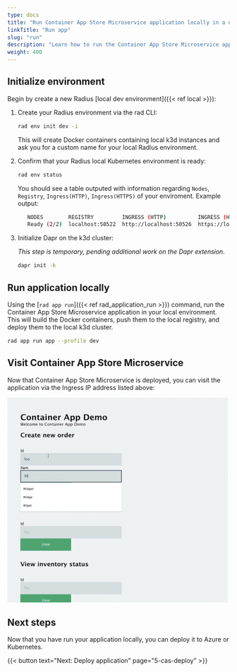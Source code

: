 ```yaml
---
type: docs
title: "Run Container App Store Microservice application locally in a dev environment"
linkTitle: "Run app"
slug: "run"
description: "Learn how to run the Container App Store Microservice application locally in a Radius dev environment"
weight: 400
---
```


## Initialize environment

Begin by create a new Radius [local dev environment]({{< ref local >}}):

1. Create your Radius environment via the rad CLI:

   ```sh
   rad env init dev -i 
   ```

   This will create Docker containers containing local k3d instances and ask you for a custom name for your local Radius environment.

1. Confirm that your Radius local Kubernetes environment is ready:

   ```sh
   rad env status
   ```

   You should see a table outputed with information regarding `Nodes`, `Registry`, `Ingress(HTTP)`, `Ingress(HTTPS)` of your enviroment. Example output:

   ```sh
      NODES        REGISTRY         INGRESS (HTTP)          INGRESS (HTTPS)
      Ready (2/2)  localhost:50522  http://localhost:50526  https://localhost:50525
   ```

1. Initialize Dapr on the k3d cluster:

   *This step is temporary, pending additional work on the Dapr extension.*

   ```sh
   dapr init -k
   ```

## Run application locally

Using the [`rad app run`]({{< ref rad_application_run >}}) command, run the Container App Store Microservice application in your local environment. This will build the Docker containers, push them to the local registry, and deploy them to the local k3d cluster.

```sh
rad app run app --profile dev  
```

## Visit Container App Store Microservice

Now that Container App Store Microservice is deployed, you can visit the application via the Ingress IP address listed above:

<img src="container-app-store-microservice.png" alt="Screenshot of the Container App Store Microservice application" width="500px" >

## Next steps

Now that you have run your application locally, you can deploy it to Azure or Kubernetes.

{{< button text="Next: Deploy application" page="5-cas-deploy" >}}
